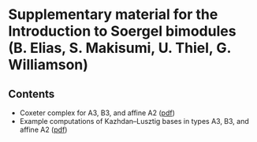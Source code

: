 # Supplementary material for the Introduction to Soergel bimodules (B. Elias, S. Makisumi, U. Thiel, G. Williamson)

## Contents

* Coxeter complex for A3, B3, and affine A2 ([pdf](https://raw.githubusercontent.com/ulthiel/soergelbook/master/coxetercomplex.pdf))
* Example computations of Kazhdan–Lusztig bases in types A3, B3, and affine A2 ([pdf](https://raw.githubusercontent.com/ulthiel/soergelbook/master/klexamples.pdf))
